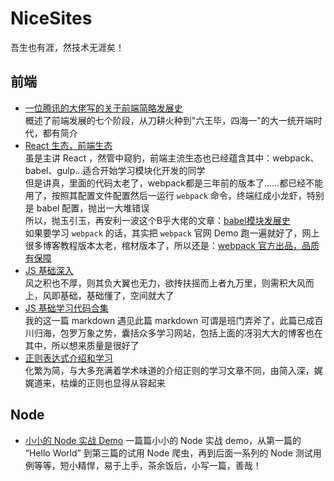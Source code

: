 # NiceSites
吾生也有涯，然技术无涯矣！

## 前端
- [一位腾讯的大佬写的关于前端简略发展史](https://github.com/Huxpro/js-module-7day)   
概述了前端发展的七个阶段，从刀耕火种到"六王毕，四海一"的大一统开端时代，都有简介
- [React 生态，前端生态](https://github.com/carlleton/reactjs101/blob/zh-CN/Ch01/react-ecosystem-introduction.md)   
虽是主讲 React ，然管中窥豹，前端主流生态也已经蕴含其中：webpack、babel、gulp...适合开始学习模块化开发的同学   
但是讲真，里面的代码太老了，webpack都是三年前的版本了……都已经不能用了，按照其配置文件配置然后一运行 ```webpack``` 命令，终端红成小龙虾，特别是 babel 配置，抛出一大堆错误   
所以，抛玉引玉，再安利一波这个B乎大佬的文章：[babel模块发展史](https://zhuanlan.zhihu.com/p/44174870)   
如果要学习 ```webpack``` 的话，其实把 ```webpack``` 官网 Demo 跑一遍就好了，网上很多博客教程版本太老，棺材版本了，所以还是：[webpack 官方出品，品质有保障](https://www.webpackjs.com/guides/) 
- [JS 基础深入](https://github.com/mqyqingfeng/Blog)   
风之积也不厚，则其负大翼也无力，欲抟扶摇而上者九万里，则需积大风而上，风即基础，基础懂了，空间就大了
- [JS 基础学习代码合集](https://github.com/stephentian/33-js-concepts)   
我的这一篇 markdown 遇见此篇 markdown 可谓是班门弄斧了，此篇已成百川归海，包罗万象之势，囊括众多学习网站，包括上面的冴羽大大的博客也在其中，所以想来质量是很好了
- [正则表达式介绍和学习](https://juejin.im/post/5cdcd42551882568651554e6)   
化繁为简，与大多充满着学术味道的介绍正则的学习文章不同，由简入深，娓娓道来，枯燥的正则也显得从容起来

## Node
- [小小的 Node 实战 Demo](https://github.com/alsotang/node-lessons)
一篇篇小小的 Node 实战 demo，从第一篇的 “Hello World” 到第三篇的试用 Node 爬虫，再到后面一系列的 Node 测试用例等等，短小精悍，易于上手，茶余饭后，小写一篇，善哉！

